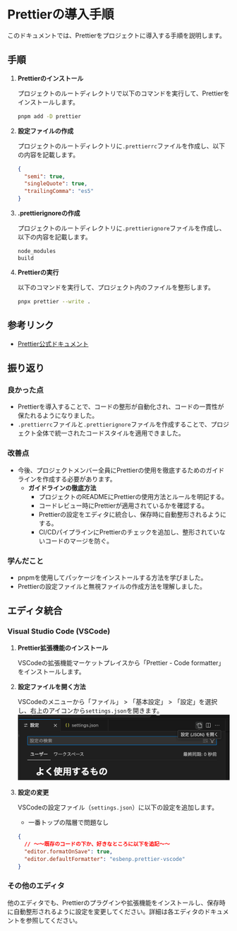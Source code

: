 # Prettierの導入手順

このドキュメントでは、Prettierをプロジェクトに導入する手順を説明します。

## 手順

1. **Prettierのインストール**

   プロジェクトのルートディレクトリで以下のコマンドを実行して、Prettierをインストールします。

   ```bash
   pnpm add -D prettier
   ```

2. **設定ファイルの作成**

   プロジェクトのルートディレクトリに`.prettierrc`ファイルを作成し、以下の内容を記載します。

   ```json
   {
     "semi": true,
     "singleQuote": true,
     "trailingComma": "es5"
   }
   ```

3. **.prettierignoreの作成**

   プロジェクトのルートディレクトリに`.prettierignore`ファイルを作成し、以下の内容を記載します。

   ```
   node_modules
   build
   ```

4. **Prettierの実行**

   以下のコマンドを実行して、プロジェクト内のファイルを整形します。

   ```bash
   pnpx prettier --write .
   ```

## 参考リンク

- [Prettier公式ドキュメント](https://prettier.io/docs/en/index.html)

## 振り返り

### 良かった点

- Prettierを導入することで、コードの整形が自動化され、コードの一貫性が保たれるようになりました。
- `.prettierrc`ファイルと`.prettierignore`ファイルを作成することで、プロジェクト全体で統一されたコードスタイルを適用できました。

### 改善点

- 今後、プロジェクトメンバー全員にPrettierの使用を徹底するためのガイドラインを作成する必要があります。
  - **ガイドラインの徹底方法**
    - プロジェクトのREADMEにPrettierの使用方法とルールを明記する。
    - コードレビュー時にPrettierが適用されているかを確認する。
    - Prettierの設定をエディタに統合し、保存時に自動整形されるようにする。
    - CI/CDパイプラインにPrettierのチェックを追加し、整形されていないコードのマージを防ぐ。

### 学んだこと

- pnpmを使用してパッケージをインストールする方法を学びました。
- Prettierの設定ファイルと無視ファイルの作成方法を理解しました。

## エディタ統合

### Visual Studio Code (VSCode)

1. **Prettier拡張機能のインストール**

   VSCodeの拡張機能マーケットプレイスから「Prettier - Code formatter」をインストールします。

2. **設定ファイルを開く方法**

   VSCodeのメニューから「ファイル」 > 「基本設定」 > 「設定」を選択し、右上のアイコンから`settings.json`を開きます。
   ![settings.json の開き方](open-settings-json.png)

3. **設定の変更**

   VSCodeの設定ファイル（`settings.json`）に以下の設定を追加します。

   - 一番トップの階層で問題なし

   ```json
   {
     // 〜〜既存のコードの下か、好きなところに以下を追記〜〜
     "editor.formatOnSave": true,
     "editor.defaultFormatter": "esbenp.prettier-vscode"
   }
   ```

### その他のエディタ

他のエディタでも、Prettierのプラグインや拡張機能をインストールし、保存時に自動整形されるように設定を変更してください。詳細は各エディタのドキュメントを参照してください。
